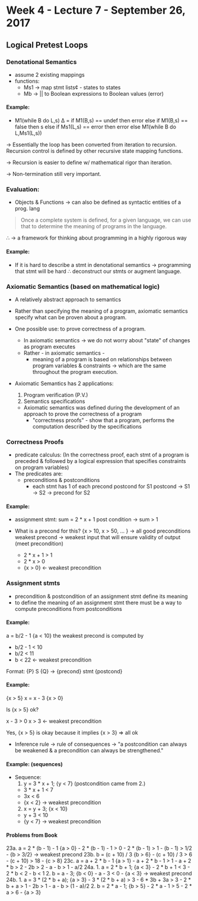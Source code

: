 # Week 4 - Lecture 7 - September 26, 2017
## Logical Pretest Loops
### Denotational Semantics
  - assume 2 existing mappings
  - functions:
    - Ms1 -> map stmt lists¢
          - states to states
    - Mb -> || to Boolean expressions to Boolean values (error)

#### Example:
  - M1(while B do L,s) ∆ =
      if M1(B,s) == undef
        then error
      else if M1(B,s) == false
        then s
      else if Ms1(L,s) == error
        then error
      else M1(while B do L,Ms1(L,s))

-> Essentially the loop has been converted from iteration to recursion. Recursion control is defined by other recursive state mapping functions.

-> Recursion is easier to define w/ mathematical rigor than iteration.

-> Non-termination still very important.

### Evaluation:
  - Objects & Functions -> can also be defined as syntactic entities of a prog. lang

  > Once a complete system is defined, for a given language, we can use that to determine the meaning of programs in the language.

  ∴ -> a framework for thinking about programming in a highly rigorous way

#### Example:
  - If it is hard to describe a stmt in denotational semantics -> programming that stmt will be hard ∴ deconstruct our stmts or augment language.

### Axiomatic Semantics (based on mathematical logic)
  - A relatively abstract approach to semantics
  - Rather than specifying the meaning of a program, axiomatic semantics specify what can be proven about a program.
  - One possible use: to prove correctness of a program.
    - In axiomatic semantics -> we do not worry about "state" of changes as program executes
    - Rather - in axiomatic semantics -
      - meaning of a program is based on relationships between program variables & constraints -> which are the same throughout the program execution.

  - Axiomatic Semantics has 2 applications:
    1. Program verification (P.V.)
    2. Semantics specifications
      - Axiomatic semantics was defined during the development of an approach to prove the correctness of a program
        - "correctness proofs" - show that a program, performs the computation described by the specifications

### Correctness Proofs
  - predicate calculus: (In  the correctness proof, each stmt of a program is preceded & followed by a logical expression that specifies constraints on program variables)
  - The predicates are:
    - preconditions & postconditions
      - each stmt has 1 of each
      precond   postcond for S1   postcond
        ->     S1     ->     S2      ->
                precond for S2

#### Example:
  - assignment stmt:
    sum = 2 * x + 1
      post condition -> sum > 1

  - What is a precond for this?
  {x > 10, x > 50, ... } -> all good preconditions
  weakest precond -> weakest input that will ensure validity of output (meet precondition)
    - 2 * x + 1 > 1
    - 2 * x > 0
    - {x > 0} <- weakest precondition

### Assignment stmts
  - precondition & postcondition of an assignment stmt define its meaning
  - to define the meaning of an assignment stmt there must be a way to compute preconditions
  from postconditions

#### Example:
a = b/2 - 1 {a < 10}
the weakest precond is computed by
- b/2 - 1 < 10
- b/2 < 11
- b < 22 <- weakest precondition

Format: {P} S {Q} -> {precond} stmt {postcond}

#### Example:
{x > 5} x = x - 3 {x > 0}

Is {x > 5} ok?

x - 3 > 0
x > 3 <- weakest precondition

Yes, {x > 5} is okay because it implies {x > 3} => all ok

 - Inference rule -> rule of consequences -> "a postcondition can always be weakened & a precondition can always be strengthened."

#### Example: (sequences)
  - Sequence:
    1. y = 3 * x + 1; {y < 7} (postcondition came from 2.)
      - 3 * x + 1 < 7
      - 3x < 6
      - {x < 2} -> weakest precondition
    2. x = y + 3; {x < 10}
      - y + 3 < 10
      - {y < 7} -> weakest precondition

#### Problems from Book
  23a. a = 2 * (b - 1) - 1 {a > 0}
    - 2 * (b - 1) - 1 > 0
    - 2 * (b - 1) > 1
    - (b - 1) > 1/2
    - {b > 3/2} -> weakest precond
  23b. b = (c + 10) / 3 {b > 6}
    - (c + 10) / 3 > 6
    - (c + 10) > 18
    - {c > 8}
  23c. a = a + 2 * b - 1 {a > 1}
    - a + 2 * b - 1 > 1
    - a + 2 * b > 2
    - 2b > 2 - a
    - b > 1 - a/2
  24a.
      1. a = 2 * b + 1; {a < 3}
        - 2 * b + 1 < 3
        - 2 * b < 2
        - b < 1
      2. b = a - 3; {b < 0}
        - a - 3 < 0
        - {a < 3} -> weakest precond
  24b.
      1. a = 3 * (2 * b + a); {a > 3}
         - 3 * (2 * b + a) > 3
         - 6 * 3b + 3a > 3
         - 2 * b + a > 1
         - 2b > 1 - a
         - b > (1 - a)/2
      2. b = 2 * a - 1; {b > 5}
         - 2 * a - 1 > 5
         - 2 * a > 6
         - {a > 3}
